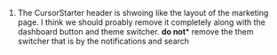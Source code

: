 
1. The CursorStarter header is shwoing like the layout of the marketing page.  I think we should proably remove it completely along with the dashboard button and theme switcher.  **do not*** remove the them switcher that is by the notifications and search